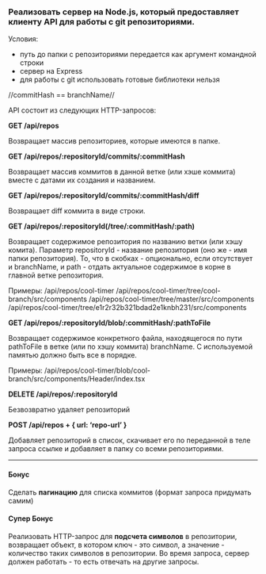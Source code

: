 ### Реализовать сервер на Node.js, который предоставляет клиенту API для работы с git репозиториями.

Условия:
- путь до папки с репозиториями передается как аргумент командной строки
- сервер на Express
- для работы с git использовать готовые библиотеки нельзя

//commitHash == branchName//

API состоит из следующих HTTP-запросов:

**GET /api/repos**

Возвращает массив репозиториев, которые имеются в папке.

**GET /api/repos/:repositoryId/commits/:commitHash**

Возвращает массив коммитов в данной ветке (или хэше коммита) вместе с датами их создания и названием.

**GET /api/repos/:repositoryId/commits/:commitHash/diff**

Возвращает diff коммита в виде строки.

**GET /api/repos/:repositoryId(/tree/:commitHash/:path)**

Возвращает содержимое репозитория по названию ветки (или хэшу комита). Параметр repositoryId - название репозитория (оно же - имя папки репозитория). То, что в скобках - опционально, если отсутствует и branchName, и path - отдать актуальное содержимое в корне в главной ветке репозитория.

Примеры:
/api/repos/cool-timer
/api/repos/cool-timer/tree/cool-branch/src/components
/api/repos/cool-timer/tree/master/src/components
/api/repos/cool-timer/tree/e1r2r32b321bdad2e1knbh231/src/components

**GET /api/repos/:repositoryId/blob/:commitHash/:pathToFile**

Возвращает содержимое конкретного файла, находящегося по пути pathToFile в ветке (или по хэшу коммита) branchName. С используемой памятью должно быть все в порядке.

Примеры:
/api/repos/cool-timer/blob/cool-branch/src/components/Header/index.tsx

**DELETE /api/repos/:repositoryId**

Безвозвратно удаляет репозиторий

**POST /api/repos + { url: ‘repo-url’ }**

Добавляет репозиторий в список, скачивает его по переданной в теле запроса ссылке и добавляет в папку со всеми репозиториями.

------------

#### Бонус

Сделать **пагинацию** для списка коммитов (формат запроса придумать самим)

#### Супер Бонус

Реализовать HTTP-запрос для **подсчета символов** в репозитории, возвращает объект, в котором ключ - это символ, а значение - количество таких символов в репозитории. Во время запроса, сервер должен работать - то есть отвечать на другие запросы.
